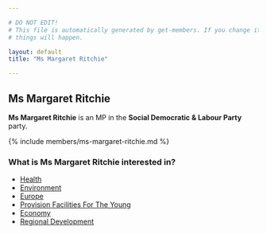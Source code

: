 ```yaml
---

# DO NOT EDIT!
# This file is automatically generated by get-members. If you change it, bad
# things will happen.

layout: default
title: "Ms Margaret Ritchie"

---
```


## Ms Margaret Ritchie

**Ms Margaret Ritchie** is an MP in the **Social Democratic & Labour Party** party.

{% include members/ms-margaret-ritchie.md %}

### What is Ms Margaret Ritchie interested in?


* [Health](/interests/health.html)
* [Environment](/interests/environment.html)
* [Europe](/interests/europe.html)
* [Provision Facilities For The Young](/interests/provision-facilities-for-the-young.html)
* [Economy](/interests/economy.html)
* [Regional Development](/interests/regional-development.html)
